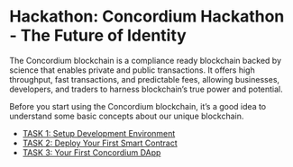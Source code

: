 # Hackathon: Concordium Hackathon - The Future of Identity

The Concordium blockchain is a compliance ready blockchain backed by science that enables private and public transactions. It offers high throughput, fast transactions, and predictable fees, allowing businesses, developers, and traders to harness blockchain’s true power and potential.

Before you start using the Concordium blockchain, it’s a good idea to understand some basic concepts about our unique blockchain.

* [TASK 1: Setup Development Environment](./task-1-setup-development-env/)
* [TASK 2: Deploy Your First Smart Contract](./task-2-deploy-your-first-smartcontract/)
* [TASK 3: Your First Concordium DApp](./task-3-your-first-concordium-dapp/)